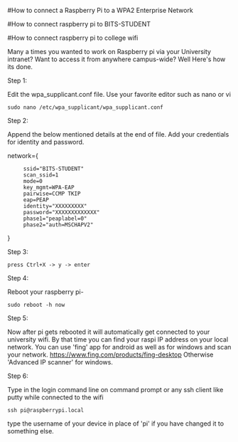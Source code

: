 #How to connect a Raspberry Pi to a WPA2 Enterprise Network

#How to connect raspberry pi to BITS-STUDENT

#How to connect raspberry pi to college wifi


Many a times you wanted to work on Raspberry pi via your University intranet?
Want to access it from anywhere campus-wide?
Well Here's how its done.

Step 1:

Edit the wpa_supplicant.conf file. Use your favorite editor such as nano or vi

	sudo nano /etc/wpa_supplicant/wpa_supplicant.conf

Step 2:

Append the below mentioned details at the end of file.
Add your credentials for identity and password.


network={

         ssid="BITS-STUDENT"
         scan_ssid=1
         mode=0
         key_mgmt=WPA-EAP
         pairwise=CCMP TKIP
         eap=PEAP
         identity="XXXXXXXXX"
         password="XXXXXXXXXXXXX"
         phase1="peaplabel=0"
         phase2="auth=MSCHAPV2"
}

Step 3:

	press Ctrl+X -> y -> enter

Step 4:

Reboot your raspberry pi-

	sudo reboot -h now

Step 5:

Now after pi gets rebooted it will automatically get connected to your university wifi.
By that time you can find your raspi IP address on your local network.
You can use 'fing' app for android as well as for windows and scan your network.
https://www.fing.com/products/fing-desktop
Otherwise 'Advanced IP scanner' for windows.

Step 6:

Type in the login command line on command prompt or any ssh client like putty while connected to the wifi

	ssh pi@raspberrypi.local

type the username of your device in place of 'pi' if you have changed it to something else.
